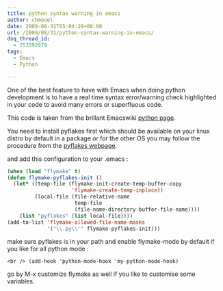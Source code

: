 ```yaml
---
title: python syntax warning in emacs
author: chmouel
date: 2009-08-31T05:04:28+00:00
url: /2009/08/31/python-syntax-warning-in-emacs/
dsq_thread_id:
  - 253592079
tags:
  - Emacs
  - Python

---
```

One of the best feature to have with Emacs when doing python development is to have a real time syntax error/warning check highlighted in your code to avoid many errors or superfluous code.

This code is taken from the brillant Emacswiki [python page][1].

You need to install pyflakes first which should be available on your linux distro by default in a package or for the other OS you may follow the procedure from the [pyflakes webpage][2].

and add this configuration to your .emacs :


```lisp
(when (load "flymake" t)
(defun flymake-pyflakes-init ()
  (let* ((temp-file (flymake-init-create-temp-buffer-copy
                     'flymake-create-temp-inplace))
         (local-file (file-relative-name
                      temp-file
                      (file-name-directory buffer-file-name))))
    (list "pyflakes" (list local-file))))
(add-to-list 'flymake-allowed-file-name-masks
             '("\\.py\\'" flymake-pyflakes-init)))

```


make sure pyflakes is in your path and enable flymake-mode by default if you like for all python mode :

`<br />
(add-hook 'python-mode-hook 'my-python-mode-hook)`

go by M-x customize flymake as well if you like to customise some variables.

 [1]: http://www.emacswiki.org/cgi-bin/wiki/PythonMode
 [2]: http://www.divmod.org/trac/wiki/DivmodPyflakes